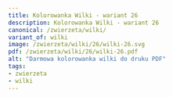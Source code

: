 ```yaml
---
title: Kolorowanka Wilki - wariant 26
description: Kolorowanka Wilki - wariant 26
canonical: /zwierzeta/wilki/
variant_of: wilki
image: /zwierzeta/wilki/26/wilki-26.svg
pdf: /zwierzeta/wilki/26/wilki-26.pdf
alt: "Darmowa kolorowanka wilki do druku PDF"
tags:
- zwierzeta
- wilki
---
```

